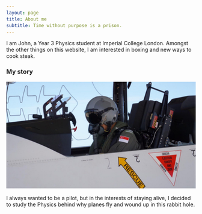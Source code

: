 ```yaml
---
layout: page
title: About me
subtitle: Time without purpose is a prison. 
---
```


I am John, a Year 3 Physics student at Imperial College London. Amongst the other things on this website, I am interested in boxing and new ways to cook steak. 

### My story

![Picture of me again](/assets/img/aboutme.jpg)

I always wanted to be a pilot, but in the interests of staying alive, I decided to study the Physics
behind why planes fly and wound up in this rabbit hole. 